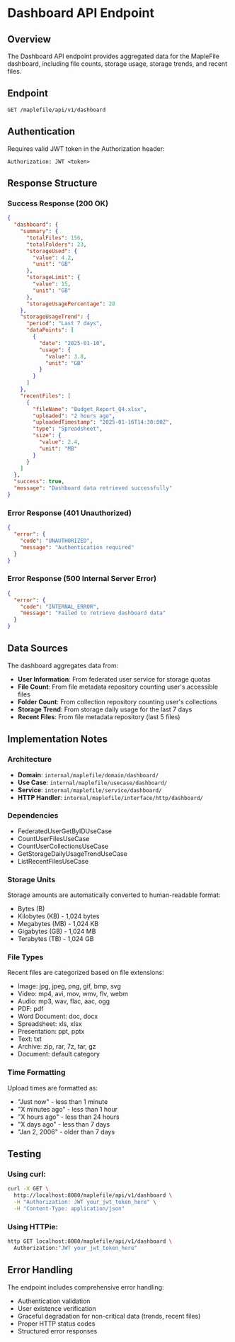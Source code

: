 # Dashboard API Endpoint

## Overview
The Dashboard API endpoint provides aggregated data for the MapleFile dashboard, including file counts, storage usage, storage trends, and recent files.

## Endpoint
```
GET /maplefile/api/v1/dashboard
```

## Authentication
Requires valid JWT token in the Authorization header:
```
Authorization: JWT <token>
```

## Response Structure

### Success Response (200 OK)
```json
{
  "dashboard": {
    "summary": {
      "totalFiles": 156,
      "totalFolders": 23,
      "storageUsed": {
        "value": 4.2,
        "unit": "GB"
      },
      "storageLimit": {
        "value": 15,
        "unit": "GB"
      },
      "storageUsagePercentage": 28
    },
    "storageUsageTrend": {
      "period": "Last 7 days",
      "dataPoints": [
        {
          "date": "2025-01-10",
          "usage": {
            "value": 3.8,
            "unit": "GB"
          }
        }
      ]
    },
    "recentFiles": [
      {
        "fileName": "Budget_Report_Q4.xlsx",
        "uploaded": "2 hours ago",
        "uploadedTimestamp": "2025-01-16T14:30:00Z",
        "type": "Spreadsheet",
        "size": {
          "value": 2.4,
          "unit": "MB"
        }
      }
    ]
  },
  "success": true,
  "message": "Dashboard data retrieved successfully"
}
```

### Error Response (401 Unauthorized)
```json
{
  "error": {
    "code": "UNAUTHORIZED",
    "message": "Authentication required"
  }
}
```

### Error Response (500 Internal Server Error)
```json
{
  "error": {
    "code": "INTERNAL_ERROR",
    "message": "Failed to retrieve dashboard data"
  }
}
```

## Data Sources
The dashboard aggregates data from:
- **User Information**: From federated user service for storage quotas
- **File Count**: From file metadata repository counting user's accessible files
- **Folder Count**: From collection repository counting user's collections
- **Storage Trend**: From storage daily usage for the last 7 days
- **Recent Files**: From file metadata repository (last 5 files)

## Implementation Notes

### Architecture
- **Domain**: `internal/maplefile/domain/dashboard/`
- **Use Case**: `internal/maplefile/usecase/dashboard/`
- **Service**: `internal/maplefile/service/dashboard/`
- **HTTP Handler**: `internal/maplefile/interface/http/dashboard/`

### Dependencies
- FederatedUserGetByIDUseCase
- CountUserFilesUseCase
- CountUserCollectionsUseCase
- GetStorageDailyUsageTrendUseCase
- ListRecentFilesUseCase

### Storage Units
Storage amounts are automatically converted to human-readable format:
- Bytes (B)
- Kilobytes (KB) - 1,024 bytes
- Megabytes (MB) - 1,024 KB
- Gigabytes (GB) - 1,024 MB
- Terabytes (TB) - 1,024 GB

### File Types
Recent files are categorized based on file extensions:
- Image: jpg, jpeg, png, gif, bmp, svg
- Video: mp4, avi, mov, wmv, flv, webm
- Audio: mp3, wav, flac, aac, ogg
- PDF: pdf
- Word Document: doc, docx
- Spreadsheet: xls, xlsx
- Presentation: ppt, pptx
- Text: txt
- Archive: zip, rar, 7z, tar, gz
- Document: default category

### Time Formatting
Upload times are formatted as:
- "Just now" - less than 1 minute
- "X minutes ago" - less than 1 hour
- "X hours ago" - less than 24 hours
- "X days ago" - less than 7 days
- "Jan 2, 2006" - older than 7 days

## Testing

### Using curl:
```bash
curl -X GET \
  http://localhost:8080/maplefile/api/v1/dashboard \
  -H "Authorization: JWT your_jwt_token_here" \
  -H "Content-Type: application/json"
```

### Using HTTPie:
```bash
http GET localhost:8080/maplefile/api/v1/dashboard \
  Authorization:"JWT your_jwt_token_here"
```

## Error Handling
The endpoint includes comprehensive error handling:
- Authentication validation
- User existence verification
- Graceful degradation for non-critical data (trends, recent files)
- Proper HTTP status codes
- Structured error responses
